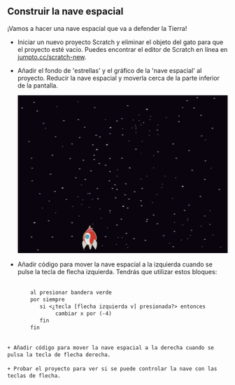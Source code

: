 ## Construir la nave espacial

¡Vamos a hacer una nave espacial que va a defender la Tierra!

+ Iniciar un nuevo proyecto Scratch y eliminar el objeto del gato para que el proyecto esté vacío. Puedes encontrar el editor de Scratch en línea en  <a href="http://jumpto.cc/scratch-new">jumpto.cc/scratch-new</a>.

+ Añadir el fondo de 'estrellas' y el gráfico de la 'nave espacial' al proyecto. Reducir la nave espacial y moverla cerca de la parte inferior de la pantalla.

	![screenshot](images/invaders-sprites.png)

+ Añadir código para mover la nave espacial a la izquierda cuando se pulse la tecla de flecha izquierda. Tendrás que utilizar estos bloques:

	```blocks

        al presionar bandera verde
        por siempre
           si <¿tecla [flecha izquierda v] presionada?> entonces
                cambiar x por (-4)
           fin
        fin
```

+ Añadir código para mover la nave espacial a la derecha cuando se pulsa la tecla de flecha derecha.

+ Probar el proyecto para ver si se puede controlar la nave con las teclas de flecha.

